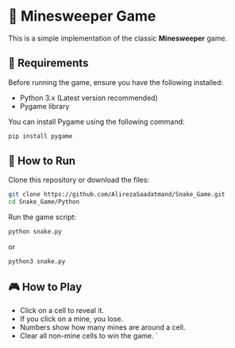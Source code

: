 # 📜 Minesweeper Game

This is a simple implementation of the classic **Minesweeper** game.

## 📜 Requirements

Before running the game, ensure you have the following installed:

- Python 3.x (Latest version recommended)
- Pygame library

You can install Pygame using the following command:

```sh
pip install pygame
```

## 🚀 How to Run

Clone this repository or download the files:

```sh
git clone https://github.com/AlirezaSaadatmand/Snake_Game.git
cd Snake_Game/Python
```
Run the game script:

```sh
python snake.py
```
or 
```sh
python3 snake.py
```

## 🎮 How to Play

- Click on a cell to reveal it.
- If you click on a mine, you lose.
- Numbers show how many mines are around a cell.
- Clear all non-mine cells to win the game.
`